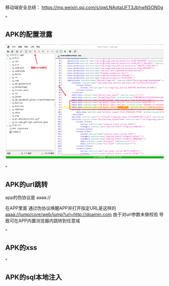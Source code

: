移动端安全总结：
https://mp.weixin.qq.com/s/qwLNAqtaUFT3JbhwNSON0g



^
## **APK的配置泄露**
![](.topwrite/assets/image_1742368161631.png)


^
## **APK的url跳转**
app的伪协议是 aaaa://

在APP里面 通过伪协议唤醒APP并打开指定URL是这样的
<aaaa://jump/core/web/jump?url=http://doamin.com>
由于对url参数未做校验 导致可在APP内置浏览器内跳转到任意域

^
## **APK的xss**



^
## **APK的sql本地注入**

